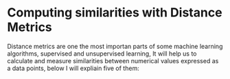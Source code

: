 # Computing similarities with Distance Metrics
Distance metrics are one the most importan parts of some machine learning algorithms, supervised and unsupervised learning, It will help us to calculate and measure similarities between numerical values expressed as a data points, below I will expliain five of them:



